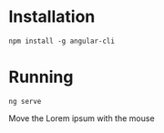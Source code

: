Installation
=====

    npm install -g angular-cli


Running
=====

    ng serve


Move the Lorem ipsum with the mouse
